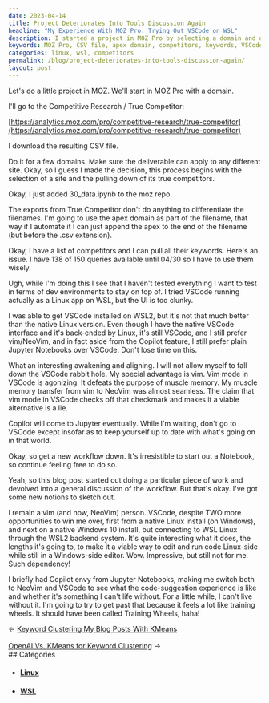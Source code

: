 ```yaml
---
date: 2023-04-14
title: Project Deteriorates Into Tools Discussion Again
headline: "My Experience With MOZ Pro: Trying Out VSCode on WSL"
description: I started a project in MOZ Pro by selecting a domain and downloading the CSV file. I then added 30_data.ipynb to the repo, using the apex domain as part of the filename. After that, I had a list of competitors and I could pull their keywords. I was tempted to try VSCode running as a Linux app on WSL, but the UI was too clunky. I share my experience in this blog post.
keywords: MOZ Pro, CSV file, apex domain, competitors, keywords, VSCode, Linux, WSL, UI, clunky
categories: linux, wsl, competitors
permalink: /blog/project-deteriorates-into-tools-discussion-again/
layout: post
---
```



Let's do a little project in MOZ. We'll start in MOZ Pro with a domain.

I'll go to the Competitive Research / True Competitor:

[https://analytics.moz.com/pro/competitive-research/true-competitor](https://analytics.moz.com/pro/competitive-research/true-competitor)

I download the resulting CSV file.

Do it for a few domains. Make sure the deliverable can apply to any different
site. Okay, so I guess I made the decision, this process begins with the
selection of a site and the pulling down of its true competitors.

Okay, I just added 30_data.ipynb to the moz repo.

The exports from True Competitor don't do anything to differentiate the
filenames. I'm going to use the apex domain as part of the filename, that way
if I automate it I can just append the apex to the end of the filename (but
before the .csv extension).

Okay, I have a list of competitors and I can pull all their keywords. Here's an
issue. I have 138 of 150 queries available until 04/30 so I have to use them
wisely.

Ugh, while I'm doing this I see that I haven't tested everything I want to test
in terms of dev environments to stay on top of. I tried VSCode running actually
as a Linux app on WSL, but the UI is too clunky.

I was able to get VSCode installed on WSL2, but it's not that much better than
the native Linux version. Even though I have the native VSCode interface and
it's back-ended by Linux, it's still VSCode, and I still prefer vim/NeoVim, and
in fact aside from the Copilot feature, I still prefer plain Jupyter Notebooks
over VSCode. Don't lose time on this.

What an interesting awakening and aligning. I will not allow myself to fall
down the VSCode rabbit hole. My special advantage is vim. Vim mode in VSCode is
agonizing. It defeats the purpose of muscle memory. My muscle memory transfer
from vim to NeoVim was almost seamless. The claim that vim mode in VSCode
checks off that checkmark and makes it a viable alternative is a lie.

Copilot will come to Jupyter eventually. While I'm waiting, don't go to VSCode
except insofar as to keep yourself up to date with what's going on in that
world.

Okay, so get a new workflow down. It's irresistible to start out a Notebook, so
continue feeling free to do so.

Yeah, so this blog post started out doing a particular piece of work and
devolved into a general discussion of the workflow. But that's okay. I've got
some new notions to sketch out.

I remain a vim (and now, NeoVim) person. VSCode, despite TWO more opportunities
to win me over, first from a native Linux install (on Windows), and next on a
native Windows 10 install, but connecting to WSL Linux through the WSL2 backend
system. It's quite interesting what it does, the lengths it's going to, to make
it a viable way to edit and run code Linux-side while still in a Windows-side
editor. Wow. Impressive, but still not for me. Such dependency!

I briefly had Copilot envy from Jupyter Notebooks, making me switch both to
NeoVim and VSCode to see what the code-suggestion experience is like and
whether it's something I can't life without. For a little while, I can't live
without it. I'm going to try to get past that because it feels a lot like
training wheels. It should have been called Training Wheels, haha!


<div class="arrow-links"><div class="post-nav-prev"><span class="arrow">&larr;&nbsp;</span><a href="/blog/keyword-clustering-my-blog-posts-with-kmeans/">Keyword Clustering My Blog Posts With KMeans</a></div> &nbsp; <div class="post-nav-next"><a href="/blog/openai-vs-kmeans-for-keyword-clustering/">OpenAI Vs. KMeans for Keyword Clustering</a><span class="arrow">&nbsp;&rarr;</span></div></div>
## Categories

<ul>
<li><h4><a href='/linux/'>Linux</a></h4></li>
<li><h4><a href='/wsl/'>WSL</a></h4></li></ul>